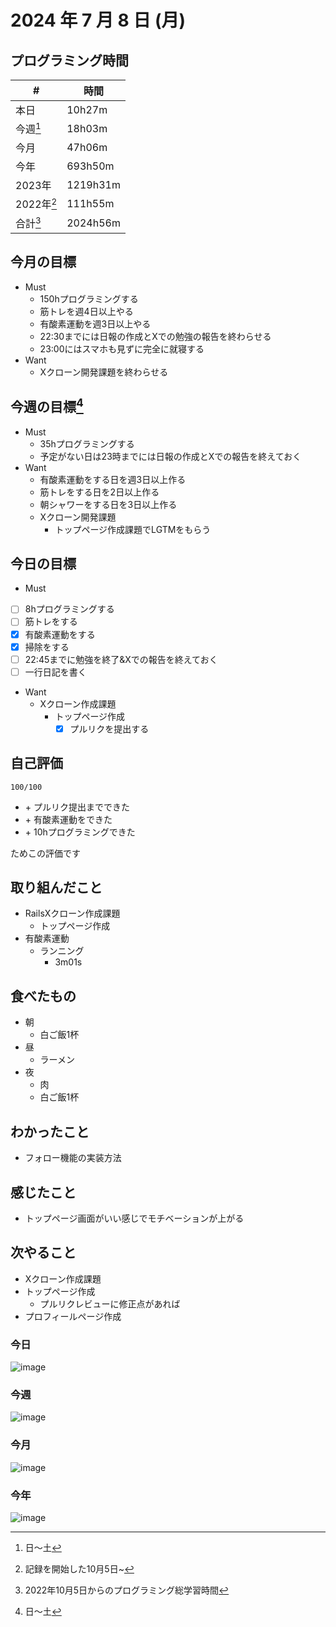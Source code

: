 # 2024 年 7 月 8 日 (月)

## プログラミング時間
| #          | 時間     |
| ---------- | -------- |
| 本日       | 10h27m   |
| 今週[^1]   | 18h03m   |
| 今月       | 47h06m   |
| 今年       | 693h50m  |
| 2023年     | 1219h31m |
| 2022年[^2] | 111h55m  |
| 合計[^3]   | 2024h56m |

## 今月の目標
- Must
  - 150hプログラミングする
  - 筋トレを週4日以上やる
  - 有酸素運動を週3日以上やる
  - 22:30までには日報の作成とXでの勉強の報告を終わらせる
  - 23:00にはスマホも見ずに完全に就寝する
- Want
  - Xクローン開発課題を終わらせる

## 今週の目標[^1]
- Must
  - 35hプログラミングする
  - 予定がない日は23時までには日報の作成とXでの報告を終えておく
- Want
  - 有酸素運動をする日を週3日以上作る
  - 筋トレをする日を2日以上作る
  - 朝シャワーをする日を3日以上作る
  - Xクローン開発課題
    - トップページ作成課題でLGTMをもらう

## 今日の目標
- Must
 - [ ] 8hプログラミングする
 - [ ] 筋トレをする
 - [x] 有酸素運動をする
 - [x] 掃除をする
 - [ ] 22:45までに勉強を終了&Xでの報告を終えておく
 - [ ] 一行日記を書く
- Want
  - Xクローン作成課題
    - トップページ作成
      - [x] プルリクを提出する

## 自己評価
```
100/100
```
- \+ プルリク提出までできた
- \+ 有酸素運動をできた
- \+ 10hプログラミングできた 

ためこの評価です

## 取り組んだこと
- RailsXクローン作成課題
  - トップページ作成
- 有酸素運動
  - ランニング
    - 3m01s

## 食べたもの
- 朝
  - 白ご飯1杯
- 昼
  - ラーメン
- 夜
  - 肉
  - 白ご飯1杯

## わかったこと
- フォロー機能の実装方法

## 感じたこと
- トップページ画面がいい感じでモチベーションが上がる

## 次やること
- Xクローン作成課題
 - トップページ作成
   - プルリクレビューに修正点があれば
 - プロフィールページ作成

### 今日
![image](https://github.com/nil-ramuda/daily_report/assets/94735931/d80ee10e-792a-4c64-8824-5032444c1ca5)

### 今週
![image](https://github.com/nil-ramuda/daily_report/assets/94735931/f6f0b21c-9e16-434e-b9ef-7d4cf0e5e81d)

### 今月
![image](https://github.com/nil-ramuda/daily_report/assets/94735931/49757fc3-8bbb-47d7-aea3-d665710c8699)

### 今年
![image](https://github.com/nil-ramuda/daily_report/assets/94735931/2ac71481-a406-4882-8e9e-e4e2ca7c000f)

[^1]: 日〜土
[^2]: 記録を開始した10月5日~
[^3]: 2022年10月5日からのプログラミング総学習時間
